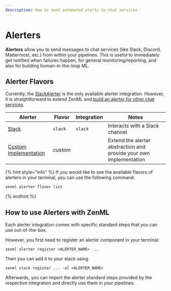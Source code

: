 ```yaml
---
description: How to send automated alerts to chat services.
---
```


# Alerters

**Alerters** allow you to send messages to chat services (like Slack, Discord, 
Mattermost, etc.) from within your pipelines.
This is useful to immediately get notified when failures happen,
for general monitoring/reporting, and also for building human-in-the-loop ML.

## Alerter Flavors

Currently, the [SlackAlerter](./slack.md) is the only available alerter integration.
However, it is straightforward to extend ZenML and [build an alerter for other 
chat services](custom.md).

| Alerter | Flavor | Integration | Notes             |
|----------------|--------|-------------|-------------------|
| [Slack](./slack.md) | `slack` | `slack` | Interacts with a Slack channel |
| [Custom Implementation](./custom.md) | _custom_ | | Extend the alerter abstraction and provide your own implementation |

{% hint style="info" %}
If you would like to see the available flavors of alerters in your terminal, 
you can use the following command:

```shell
zenml alerter flavor list
```
{% endhint %}

## How to use Alerters with ZenML

Each alerter integration comes with specific standard steps that you can
use out-of-the-box.

However, you first need to register an alerter component in your terminal:

```shell
zenml alerter register <ALERTER_NAME> ...
```

Then you can add it to your stack using

```shell
zenml stack register ... -al <ALERTER_NAME>
```

Afterwards, you can import the alerter standard steps provided by the
respective integration and directly use them in your pipelines.